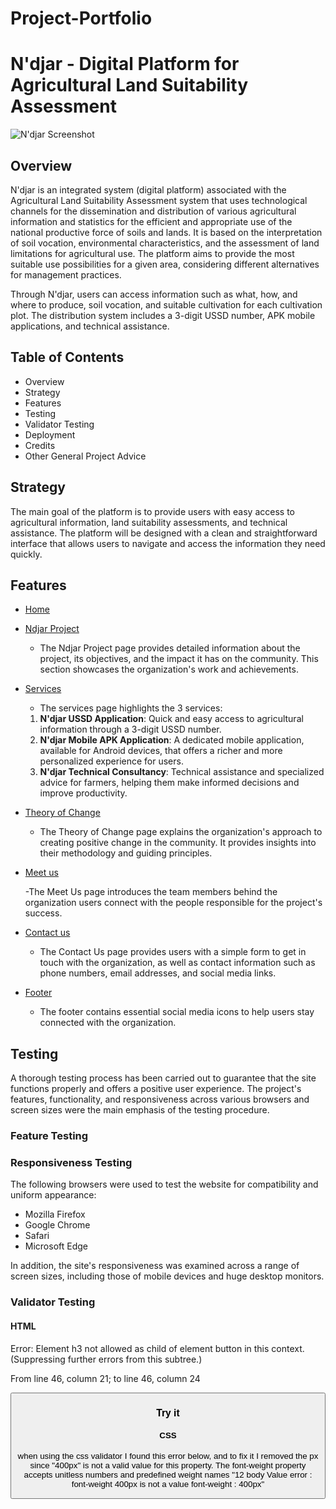 # Project-Portfolio
# N'djar - Digital Platform for Agricultural Land Suitability Assessment
![N'djar Screenshot](../assets/images/)
## Overview

N'djar is an integrated system (digital platform) associated with the Agricultural Land Suitability Assessment system that uses technological channels for the dissemination and distribution of various agricultural information and statistics for the efficient and appropriate use of the national productive force of soils and lands. It is based on the interpretation of soil vocation, environmental characteristics, and the assessment of land limitations for agricultural use. The platform aims to provide the most suitable use possibilities for a given area, considering different alternatives for management practices.

Through N'djar, users can access information such as what, how, and where to produce, soil vocation, and suitable cultivation for each cultivation plot. The distribution system includes a 3-digit USSD number, APK mobile applications, and technical assistance.

## Table of Contents
- Overview
- Strategy
- Features
- Testing
- Validator Testing
- Deployment
- Credits
- Other General Project Advice

## Strategy

The main goal of the platform is to provide users with easy access to agricultural information, land suitability assessments, and technical assistance. The platform will be designed with a clean and straightforward interface that allows users to navigate and access the information they need quickly.


## Features

- [Home](../assets/images/)


- [Ndjar Project](../assets/images/)

    - The Ndjar Project page provides detailed information about the project, its objectives, and the impact it has on the community. This section showcases the organization's work and achievements.
- [Services](../assets/images/)

    - The services page highlights the 3 services:

    1. **N'djar USSD Application**: Quick and easy access to agricultural information through a 3-digit USSD number.
    2. **N'djar Mobile APK Application**: A dedicated mobile application, available for Android devices, that offers a richer and more personalized experience for users.
    3. **N'djar Technical Consultancy**: Technical assistance and specialized advice for farmers, helping them make informed decisions and improve productivity.


- [Theory of Change](../assets/images/)
    - The Theory of Change page explains the organization's approach to creating positive change in the community. It provides insights into their methodology and guiding principles.

- [Meet us](../assets/images/)

    -The Meet Us page introduces the team members behind the organization users connect with the people responsible for the project's success.

- [Contact us](../assets/images/)

    - The Contact Us page provides users with a simple form to get in touch with the organization, as well as contact information such as phone numbers, email addresses, and social media links.

- [Footer](../assets/images/)

    - The footer contains essential social media icons to help users stay connected with the organization. 

## Testing

A thorough testing process has been carried out to guarantee that the site functions properly and offers a positive user experience. The project's features, functionality, and responsiveness across various browsers and screen sizes were the main emphasis of the testing procedure.

### Feature Testing

### Responsiveness Testing

The following browsers were used to test the website for compatibility and uniform appearance:

- Mozilla Firefox 
- Google Chrome
- Safari 
- Microsoft Edge

In addition, the site's responsiveness was examined across a range of screen sizes, including those of mobile devices and huge desktop monitors.

### Validator Testing

#### HTML

Error: Element h3 not allowed as child of element button in this context. (Suppressing further errors from this subtree.)

From line 46, column 21; to line 46, column 24

  <button><h3>Try it

#### CSS
when using the css validator I found this error below, and to fix it I removed the px since "400px" is not a valid value for this property. The font-weight property accepts unitless numbers and predefined weight names
"12 body Value error : font-weight 400px is not a value font-weight : 400px"
